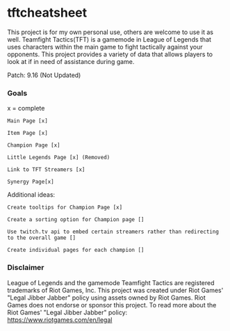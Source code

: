 # tftcheatsheet

This project is for my own personal use, others are welcome to use it as well. Teamfight Tactics(TFT) is a gamemode in League of
Legends that uses characters within the main game to fight tactically against your opponents. This project provides a variety of data that
allows players to look at if in need of assistance during game.

Patch: 9.16 (Not Updated)
### Goals

x = complete

```
Main Page [x]

Item Page [x]

Champion Page [x]

Little Legends Page [x] (Removed)

Link to TFT Streamers [x]

Synergy Page[x]
```
Additional ideas:
```
Create tooltips for Champion Page [x]

Create a sorting option for Champion page []

Use twitch.tv api to embed certain streamers rather than redirecting to the overall game []

Create individual pages for each champion []
```

### Disclaimer

League of Legends and the gamemode Teamfight Tactics are registered trademarks of Riot Games, Inc. This project was created under Riot Games' "Legal Jibber Jabber" policy using assets owned by Riot Games.  Riot Games does not endorse or sponsor this project. To read more about the Riot Games' "Legal Jibber Jabber" policy: https://www.riotgames.com/en/legal
